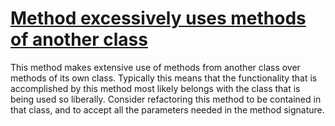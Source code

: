 # [Method excessively uses methods of another class](http://fb-contrib.sourceforge.net/bugdescriptions.html#CE_CLASS_ENVY)

This method makes extensive use of methods from another class over methods of its own
			class. Typically this means that the functionality that is accomplished by this method
			most likely belongs with the class that is being used so liberally. Consider refactoring this
			method to be contained in that class, and to accept all the parameters needed in the method signature.